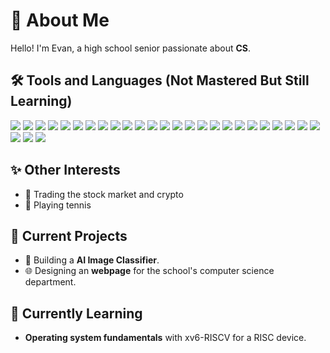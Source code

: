 # 🌟 About Me

  Hello! I'm Evan, a high school senior passionate about **CS**.

## 🛠️ Tools and Languages (Not Mastered But Still Learning)

  <img src="https://skillicons.dev/icons?i=c" />
  <img src="https://skillicons.dev/icons?i=cpp" />
  <img src="https://skillicons.dev/icons?i=java" />
  <img src="https://skillicons.dev/icons?i=python" />
  <img src="https://skillicons.dev/icons?i=flask" />
  <img src="https://skillicons.dev/icons?i=django" />
  <img src="https://skillicons.dev/icons?i=docker" />
  <img src="https://skillicons.dev/icons?i=css" />
  <img src="https://skillicons.dev/icons?i=html" />
  <img src="https://skillicons.dev/icons?i=js" />
  <img src="https://skillicons.dev/icons?i=nodejs" />
  <img src="https://skillicons.dev/icons?i=ts" />
  <img src="https://skillicons.dev/icons?i=nextjs" />
  <img src="https://skillicons.dev/icons?i=react" />
  <img src="https://skillicons.dev/icons?i=electron" />
  <img src="https://skillicons.dev/icons?i=tailwind" />
  <img src="https://skillicons.dev/icons?i=vscode" />
  <img src="https://skillicons.dev/icons?i=visualstudio" />
  <img src="https://skillicons.dev/icons?i=androidstudio" />
  <img src="https://skillicons.dev/icons?i=idea" />
  <img src="https://skillicons.dev/icons?i=cmake" />
  <img src="https://skillicons.dev/icons?i=gradle" />
  <img src="https://skillicons.dev/icons?i=linux" />
  <img src="https://skillicons.dev/icons?i=raspberrypi" />
  <img src="https://skillicons.dev/icons?i=powershell" />
  <img src="https://skillicons.dev/icons?i=bash" />
  <img src="https://skillicons.dev/icons?i=opencv" />
  <img src="https://skillicons.dev/icons?i=aws" />

## ✨ Other Interests

- 🔢 Trading the stock market and crypto
- 🎾 Playing tennis

## 🔭 Current Projects

- 🚀 Building a **AI Image Classifier**.
- 🌐 Designing an **webpage** for the school's computer science department.

## 🌱 Currently Learning

- **Operating system fundamentals** with xv6-RISCV for a RISC device.
